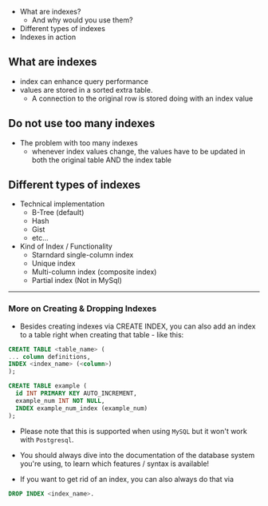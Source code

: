 - What are indexes?
  - And why would you use them?
- Different types of indexes
- Indexes in action

## What are indexes

- index can enhance query performance
- values are stored in a sorted extra table.
  - A connection to the original row is stored doing with an index value

## Do not use too many indexes

- The problem with too many indexes
  - whenever index values change, the values have to be updated in both the original table AND the index table

## Different types of indexes

- Technical implementation
  - B-Tree (default)
  - Hash
  - Gist
  - etc...
- Kind of Index / Functionality
  - Starndard single-column index
  - Unique index
  - Multi-column index (composite index)
  - Partial index (Not in MySql)

---

### More on Creating & Dropping Indexes

- Besides creating indexes via CREATE INDEX, you can also add an index to a table right when creating that table - like this:

```sql
CREATE TABLE <table_name> (
... column definitions,
INDEX <index_name> (<column>)
);

CREATE TABLE example (
  id INT PRIMARY KEY AUTO_INCREMENT,
  example_num INT NOT NULL,
  INDEX example_num_index (example_num)
);
```

- Please note that this is supported when using `MySQL` but it won't work with `Postgresql`.

- You should always dive into the documentation of the database system you're using, to learn which features / syntax is available!

- If you want to get rid of an index, you can also always do that via

```sql
DROP INDEX <index_name>.
```
